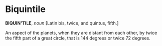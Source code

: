 # Biquintile

**BIQUIN'TILE**, _noun_ \[Latin bis, twice, and quintus, fifth.\]

An aspect of the planets, when they are distant from each other, by twice the fifth part of a great circle, that is 144 degrees or twice 72 degrees.